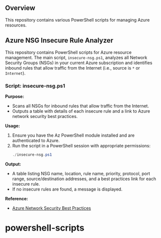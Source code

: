 ## Overview

This repository contains various PowerShell scripts for managing Azure resources.

## Azure NSG Insecure Rule Analyzer

This repository contains PowerShell scripts for Azure resource management. The main script, `insecure-nsg.ps1`, analyzes all Network Security Groups (NSGs) in your current Azure subscription and identifies inbound rules that allow traffic from the Internet (i.e., source is `*` or `Internet`).

### Script: insecure-nsg.ps1

**Purpose:**
- Scans all NSGs for inbound rules that allow traffic from the Internet.
- Outputs a table with details of each insecure rule and a link to Azure network security best practices.

**Usage:**
1. Ensure you have the Az PowerShell module installed and are authenticated to Azure.
2. Run the script in a PowerShell session with appropriate permissions:
   ```powershell
   ./insecure-nsg.ps1
   ```

**Output:**
- A table listing NSG name, location, rule name, priority, protocol, port range, source/destination addresses, and a best practices link for each insecure rule.
- If no insecure rules are found, a message is displayed.

**Reference:**
- [Azure Network Security Best Practices](https://learn.microsoft.com/en-us/azure/virtual-network/network-security-best-practices)
# powershell-scripts